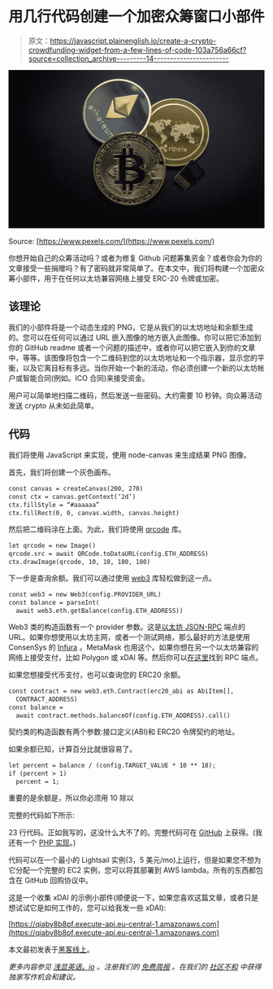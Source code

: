 # 用几行代码创建一个加密众筹窗口小部件

> 原文：<https://javascript.plainenglish.io/create-a-crypto-crowdfunding-widget-from-a-few-lines-of-code-103a756a66cf?source=collection_archive---------14----------------------->

![](img/281759c0c1a429486a21a16939a7d6ca.png)

Source: [https://www.pexels.com/](https://www.pexels.com/)

你想开始自己的众筹活动吗？或者为修复 Github 问题筹集资金？或者你会为你的文章接受一些捐赠吗？有了密码就非常简单了。在本文中，我们将构建一个加密众筹小部件，用于在任何以太坊兼容网络上接受 ERC-20 令牌或加密。

## 该理论

我们的小部件将是一个动态生成的 PNG，它是从我们的以太坊地址和余额生成的。您可以在任何可以通过 URL 嵌入图像的地方嵌入此图像。你可以把它添加到你的 GitHub readme 或者一个问题的描述中，或者你可以把它嵌入到你的文章中，等等。该图像将包含一个二维码到您的以太坊地址和一个指示器，显示您的平衡，以及它离目标有多远。当你开始一个新的活动，你必须创建一个新的以太坊帐户或智能合同(例如。ICO 合同)来接受资金。

用户可以简单地扫描二维码，然后发送一些密码。大约需要 10 秒钟。向众筹活动发送 crypto 从未如此简单。

## 代码

我们将使用 JavaScript 来实现，使用 node-canvas 来生成结果 PNG 图像。

首先，我们将创建一个灰色画布。

```
const canvas = createCanvas(200, 270) 
const ctx = canvas.getContext(‘2d’) 
ctx.fillStyle = “#aaaaaa” 
ctx.fillRect(0, 0, canvas.width, canvas.height)
```

然后把二维码涂在上面。为此，我们将使用 [qrcode](https://www.npmjs.com/package/qrcode) 库。

```
let qrcode = new Image()
qrcode.src = await QRCode.toDataURL(config.ETH_ADDRESS)
ctx.drawImage(qrcode, 10, 10, 180, 180)
```

下一步是查询余额。我们可以通过使用 [web3](https://www.npmjs.com/package/web3) 库轻松做到这一点。

```
const web3 = new Web3(config.PROVIDER_URL)
const balance = parseInt(
  await web3.eth.getBalance(config.ETH_ADDRESS))
```

Web3 类的构造函数有一个 provider 参数。这是[以太坊 JSON-RPC](https://ethereum.org/en/developers/docs/apis/json-rpc/) 端点的 URL。如果你想使用以太坊主网，或者一个测试网络，那么最好的方法是使用 ConsenSys 的 [Infura](https://infura.io/) 。MetaMask 也用这个。如果你想在另一个以太坊兼容的网络上接受支付，比如 Polygon 或 xDAI 等。然后你可以[在这里](https://github.com/ethereum-lists/chains/tree/master/_data/chains)找到 RPC 端点。

如果您想接受代币支付，也可以查询您的 ERC20 余额。

```
const contract = new web3.eth.Contract(erc20_abi as AbiItem[],
  CONTRACT_ADDRESS)
const balance = 
  await contract.methods.balanceOf(config.ETH_ADDRESS).call()
```

契约类的构造函数有两个参数:接口定义(ABI)和 ERC20 令牌契约的地址。

如果余额已知，计算百分比就很容易了。

```
let percent = balance / (config.TARGET_VALUE * 10 ** 18);
if (percent > 1)
  percent = 1;
```

重要的是余额是，所以你必须用 10 除以

完整的代码如下所示:

23 行代码。正如我写的，这没什么大不了的。完整代码可在 [GitHub](https://github.com/TheBojda/Ethereum-crowdfunding-widget-javascript) 上获得。(我还有一个 [PHP 实现](https://github.com/TheBojda/Ethereum-crowdfunding-widget)。)

代码可以在一个最小的 Lightsail 实例(3，5 美元/mo)上运行，但是如果您不想为它分配一个完整的 EC2 实例，您可以将其部署到 AWS lambda。所有的东西都包含在 GitHub 回购协议中。

这是一个收集 xDAI 的示例小部件(顺便说一下，如果您喜欢这篇文章，或者只是想试试它是如何工作的，您可以给我发一些 xDAI):

[https://qiaby8b8pf.execute-api.eu-central-1.amazonaws.com](https://qiaby8b8pf.execute-api.eu-central-1.amazonaws.com)

本文最初发表于[黑客线上](https://hackernoon.com/create-a-crypto-crowdfunding-widget-from-a-few-lines-of-code)。

*更多内容参见* [*浅显英语。io*](http://plainenglish.io/) *。注册我们的* [*免费周报*](http://newsletter.plainenglish.io/) *。在我们的* [*社区不和*](https://discord.gg/GtDtUAvyhW) *中获得独家写作机会和建议。*